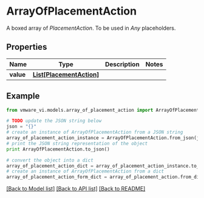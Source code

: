 # ArrayOfPlacementAction

A boxed array of *PlacementAction*. To be used in *Any* placeholders. 

## Properties
Name | Type | Description | Notes
------------ | ------------- | ------------- | -------------
**value** | [**List[PlacementAction]**](PlacementAction.md) |  | 

## Example

```python
from vmware_vi.models.array_of_placement_action import ArrayOfPlacementAction

# TODO update the JSON string below
json = "{}"
# create an instance of ArrayOfPlacementAction from a JSON string
array_of_placement_action_instance = ArrayOfPlacementAction.from_json(json)
# print the JSON string representation of the object
print ArrayOfPlacementAction.to_json()

# convert the object into a dict
array_of_placement_action_dict = array_of_placement_action_instance.to_dict()
# create an instance of ArrayOfPlacementAction from a dict
array_of_placement_action_form_dict = array_of_placement_action.from_dict(array_of_placement_action_dict)
```
[[Back to Model list]](../README.md#documentation-for-models) [[Back to API list]](../README.md#documentation-for-api-endpoints) [[Back to README]](../README.md)


